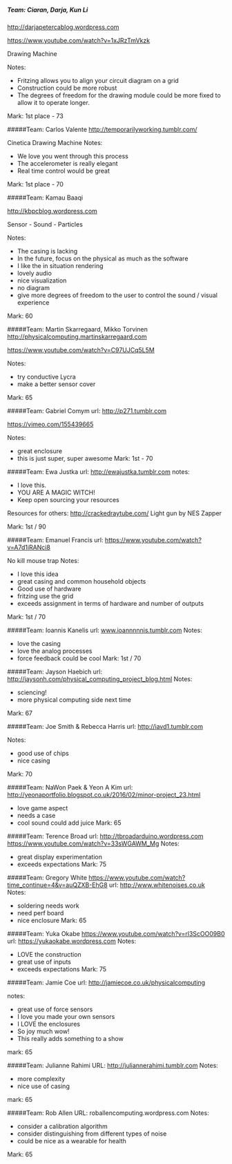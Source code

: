 ##### Team: Ciaran, Darja, Kun Li
http://darjapetercablog.wordpress.com

https://www.youtube.com/watch?v=1xJRzTmVkzk

Drawing Machine

Notes: 
* Fritzing allows you to align your circuit diagram on a grid 
* Construction could be more robust 
* The degrees of freedom for the drawing module could be more fixed to allow it to operate longer. 

Mark: 1st place - 73

#####Team: Carlos Valente 
http://temporarilyworking.tumblr.com/

Cinetica Drawing Machine 
Notes:
* We love you went through this process 
* The accelerometer is really elegant 
* Real time control would be great 

Mark: 1st place - 70

#####Team: Kamau Baaqi

http://kbpcblog.wordpress.com

Sensor - Sound - Particles 

Notes: 
* The casing is lacking 
* In the future, focus on the physical as much as the software 
* I like the in situation rendering 
* lovely audio 
* nice visualization 
* no diagram 
* give more degrees of freedom to the user to control the sound / visual experience 

Mark: 60

#####Team: Martin Skarregaard, Mikko Torvinen
http://physicalcomputing.martinskarregaard.com

https://www.youtube.com/watch?v=C97UJCq5L5M

Notes:  
* try conductive Lycra 
* make a better sensor cover  

Mark: 65


#####Team: Gabriel Comym
url: http://p271.tumblr.com

https://vimeo.com/155439665

Notes:  
* great enclosure 
* this is just super, super awesome 
Mark: 1st - 70

#####Team: Ewa Justka 
url: http://ewajustka.tumblr.com
notes: 
* I love this. 
* YOU ARE A MAGIC WITCH! 
* Keep open sourcing your resources 

Resources for others: http://crackedraytube.com/
Light gun by NES Zapper 

Mark: 1st / 90


#####Team: Emanuel Francis 
url: https://www.youtube.com/watch?v=A7d1iRANci8

No kill mouse trap 
Notes: 
* I love this idea
* great casing and common household objects
* Good use of hardware 
* fritzing use the grid 
* exceeds assignment in terms of hardware and number of outputs 

Mark: 1st / 70


#####Team: Ioannis Kanelis 
url: www.ioannnnnis.tumblr.com
Notes:
* love the casing  
* love the analog processes  
* force feedback could be cool 
 Mark: 1st / 70 

#####Team: Jayson Haebich 
 url: http://jaysonh.com/physical_computing_project_blog.html
 Notes:
 * sciencing! 
 * more physical computing side next time 
 
 Mark: 67
 
#####Team: Joe Smith & Rebecca Harris
url: http://iavd1.tumblr.com

Notes: 
* good use of chips 
* nice casing 

Mark: 70


#####Team: NaWon Paek & Yeon A Kim 
url: http://yeonaportfolio.blogspot.co.uk/2016/02/minor-project_23.html
 
* love game aspect 
* needs a case 
* cool sound could add juice 
Mark:  65

#####Team: Terence Broad
url: http://tbroadarduino.wordpress.com
https://www.youtube.com/watch?v=33sWGAWM_Mg
Notes: 
* great display experimentation  
* exceeds expectations 
Mark: 75 

#####Team: Gregory White
https://www.youtube.com/watch?time_continue=4&v=auQZXB-EhG8
url: http://www.whitenoises.co.uk
Notes: 
* soldering needs work 
* need perf board 
* nice enclosure 
Mark: 65

#####Team: Yuka Okabe
https://www.youtube.com/watch?v=rl3ScOO09B0
url: https://yukaokabe.wordpress.com
Notes: 
* LOVE the construction 
* great use of inputs 
* exceeds expectations 
Mark: 75

#####Team: Jamie Coe
url: http://jamiecoe.co.uk/physicalcomputing

notes: 
* great use of force sensors 
* I love you made your own sensors 
* I LOVE the enclosures 
* So joy much wow! 
* This really adds something to a show

mark: 65


#####Team: Julianne Rahimi 
URL: http://juliannerahimi.tumblr.com
Notes:
* more complexity 
* nice use of casing 
 
mark: 65

#####Team: Rob Allen
URL: roballencomputing.wordpress.com
Notes: 
* consider a calibration algorithm  
* consider distinguishing from different types of noise 
* could be nice as a wearable for health 

Mark: 65 


